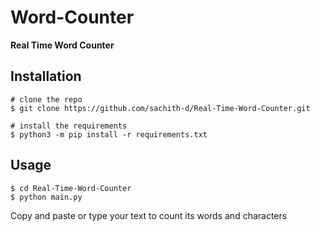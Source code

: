 # Word-Counter

<b>Real Time Word Counter </b><br>

## Installation

```console
# clone the repo
$ git clone https://github.com/sachith-d/Real-Time-Word-Counter.git

# install the requirements
$ python3 -m pip install -r requirements.txt
```
## Usage
```console
$ cd Real-Time-Word-Counter
$ python main.py
```
Copy and paste or type your text to count its words and characters
